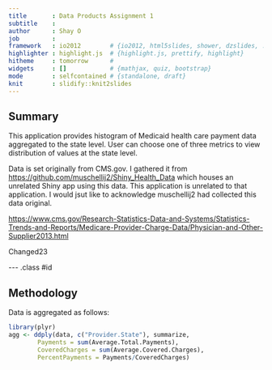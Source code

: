 ```yaml
---
title       : Data Products Assignment 1
subtitle    : 
author      : Shay O
job         : 
framework   : io2012        # {io2012, html5slides, shower, dzslides, ...}
highlighter : highlight.js  # {highlight.js, prettify, highlight}
hitheme     : tomorrow      # 
widgets     : []            # {mathjax, quiz, bootstrap}
mode        : selfcontained # {standalone, draft}
knit        : slidify::knit2slides
---
```


## Summary

This application provides histogram of Medicaid health care payment data aggregated to the state level. User can choose one of three metrics to view distribution of values at the state level.

Data is set originally from CMS.gov. I gathered it from https://github.com/muschellij2/Shiny_Health_Data which houses an unrelated Shiny app using this data. This application is unrelated to that application. I would jsut like to acknowledge muschellij2 had collected this data original.

https://www.cms.gov/Research-Statistics-Data-and-Systems/Statistics-Trends-and-Reports/Medicare-Provider-Charge-Data/Physician-and-Other-Supplier2013.html

Changed23

--- .class #id 

## Methodology

Data is aggregated as follows:

```r
library(plyr)
agg <- ddply(data, c("Provider.State"), summarize, 
        Payments = sum(Average.Total.Payments),              
        CoveredCharges = sum(Average.Covered.Charges),
        PercentPayments = Payments/CoveredCharges)
```


